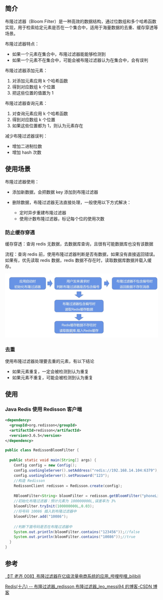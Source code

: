 ## 简介
布隆过滤器（Bloom Filter）是一种高效的数据结构，通过位数组和多个哈希函数实现，用于检索给定元素是否在一个集合中，适用于海量数据的去重、缓存穿透等场景。

布隆过滤器特点：
+ 如果一个元素在集合中，布隆过滤器能能够检测到
+ 如果一个元素不在集合中，可能会被布隆过滤器认为在集合中，会有误判



布隆过滤器添加元素：

1. 对添加元素应用 k 个哈希函数
2. 得到对应数组 k 个位置
3. 把这些位置的值置为 1



布隆过滤器查询元素：

1. 对查询元素应用 k 个哈希函数
2. 得到对应数组 k 个位置
3. 如果这些位置都为 1，则认为元素存在



减少布隆过滤器误判：

+ 增加二进制位数
+ 增加 hash 次数

## 使用场景

布隆过滤器使用：

+ 添加新数据，会把数据 key 添加到布隆过滤器

+ 删除数据，布隆过滤器无法直接处理，一般使用以下方式解决：

  + 定时异步重建布隆过滤器
  + 使用计数布隆过滤器，标记每个位的使用次数



### 防止缓存穿透

缓存穿透：查询 redis 无数据，去数据库查询，且很有可能数据库也没有该数据

流程：查询 redis 前，使用布隆过滤器判断是否有数据，如果没有直接返回错误。如果有，优先读取 redis 数据，redis 数据不存在时，读取数据库数据并载入缓存。

![image-20230625163502094](./assets/image-20230625163502094.png)

### 去重

使用布隆过滤器处理要去重的元素，有以下结论

+ 如果元素重复，一定会被检测到认为重复
+ 如果元素不重复，可能会被检测到认为重复

## 使用

### Java Redis 使用 Redisson 客户端

```xml
<dependency>
  <groupId>org.redisson</groupId>
  <artifactId>redisson</artifactId>
  <version>3.6.5</version>
</dependency>
```



```java
public class RedissonBloomFilter {

  public static void main(String[] args) {
    Config config = new Config();
    config.useSingleServer().setAddress("redis://192.168.14.104:6379");
    config.useSingleServer().setPassword("123");
    //构造 Redisson
    RedissonClient redisson = Redisson.create(config);

    RBloomFilter<String> bloomFilter = redisson.getBloomFilter("phoneList");
    //初始化布隆过滤器：预计元素为 100000000L,误差率为 3%
    bloomFilter.tryInit(100000000L,0.03);
    //将号码 10086 插入到布隆过滤器中
    bloomFilter.add("10086");

    //判断下面号码是否在布隆过滤器中
    System.out.println(bloomFilter.contains("123456"));//false
    System.out.println(bloomFilter.contains("10086"));//true
  }
}

```



## 参考

[【IT 老齐 008】布隆过滤器在亿级流量电商系统的应用_哔哩哔哩_bilibili](https://www.bilibili.com/video/BV1eU4y1J7GY/?spm_id_from=333.999.0.0&vd_source=a7294b5d53441a33f427f8cd4d5333c2)

[Redis(十八) -- 布隆过滤器_redisson 布隆过滤器_leo_messi94 的博客-CSDN 博客 ](https://blog.csdn.net/weixin_39724194/article/details/127430887)